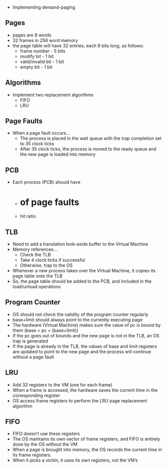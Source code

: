 - Implementing demand-paging

## Pages

- pages are 8 words
- 32 frames in 256 word memory
- the page table will have 32 entries, each 8 bits long, as follows:
  - frame number - 5 bits
  - modify bit - 1 bit
  - valid/invalid bit - 1 bit
  - empty bit - 1 bit

## Algorithms

- Implement two replacement algorithms
  - FIFO
  - LRU

## Page Faults

- When a page fault occurs…
  - The process is placed in the wait queue with the trap completion set to 35 clock ticks
  - After 35 clock ticks, the process is moved to the ready queue and the new page is loaded into memory

## PCB

- Each process (PCB) should have
  - # of page faults
  - hit ratio

## TLB

- Need to add a translation look-aside buffer to the Virtual Machine
- Memory references…
  - Check the TLB
  - Take 4 clock ticks if successful
  - Otherwise, trap to the OS
- Whenever a new process takes over the Virtual Machine, it copies its page table onto the TLB
- So, the page table should be added to the PCB, and included in the load/unload operations

## Program Counter

- OS should not check the validity of the program counter regularly
- base+limit should always point to the currently executing page
- The hardware (Virtual Machine) makes sure the value of pc is bound by them (base < pc < (base+limit))
- If the pc goes out of bounds and the new page is not in the TLB, an OS trap is generated
- If the page is already in the TLB, the values of base and limit registers are updated to point to the new page and the process will continue without a page fault

## LRU

- Add 32 registers to the VM (one for each frame)
- When a frame is accessed, the hardware saves the current time in the corresponding register
- OS access frame registers to perform the LRU page replacement algorithm

## FIFO

- FIFO doesn’t use these registers
- The OS maintains its own vector of frame registers, and FIFO is entirely done by the OS without the VM
- When a page is brought into memory, the OS records the current time in its frame registers.
- When it picks a victim, it uses its own registers, not the VM’s
